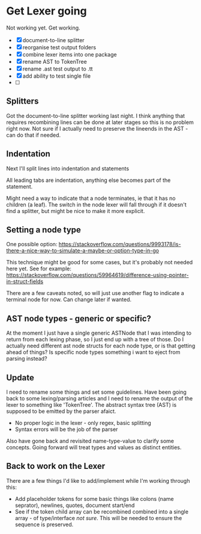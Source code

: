 Get Lexer going
===============

Not working yet.
Get working.


- [x] document-to-line splitter
- [x] reorganise test output folders
- [x] combine lexer items into one package
- [x] rename AST to TokenTree
- [x] rename .ast test output to .tt
- [x] add ability to test single file
- [ ]



Splitters
---------

Got the document-to-line splitter working last night.
I think anything that requires recombining lines can be done at later stages so this is no problem right now.
Not sure if I actually need to preserve the lineends in the AST - can do that if needed.

Indentation
-----------
Next I'll split lines into indentation and statements

All leading tabs are indentation, anything else becomes part of the statement.

Might need a way to indicate that a node terminates, ie that it has no children (a leaf).
The switch in the node lexer will fall through if it doesn't find a splitter, but might be nice to make it more explicit.

Setting a node type
-------------------

One possible option:
https://stackoverflow.com/questions/9993178/is-there-a-nice-way-to-simulate-a-maybe-or-option-type-in-go

This technique might be good for some cases, but it's probably not needed here yet.
See for example:
https://stackoverflow.com/questions/59964619/difference-using-pointer-in-struct-fields

There are a few caveats noted, so will just use another flag to indicate a terminal node for now.
Can change later if wanted.




AST node types - generic or specific?
-------------------------------------
At the moment I just have a single generic ASTNode that I was intending to return from each lexing phase, so I just end up with a tree of those.
Do I actually need different ast node structs for each node type, or is that getting ahead of things?
Is specific node types something i want to eject from parsing instead?


Update
------
I need to rename some things and set some guidelines.
Have been going back to some lexing/parsing articles and I need to rename the output of the lexer to something like 'TokenTree'.
The abstract syntax tree (AST) is supposed to be emitted by the parser afaict.

* No proper logic in the lexer - only regex, basic splitting
* Syntax errors will be the job of the parser

Also have gone back and revisited name-type-value to clarify some concepts.
Going forward will treat types and values as distinct entities.


Back to work on the Lexer
-------------------------


There are a few things I'd like to add/implement while I'm working through this:

* Add placeholder tokens for some basic things like colons (name seprator), newlines, quotes, document start/end
* See if the token child array can be recombined combined into a single array - of type/interface *not sure*. This will be needed to ensure the sequence is preserved.

